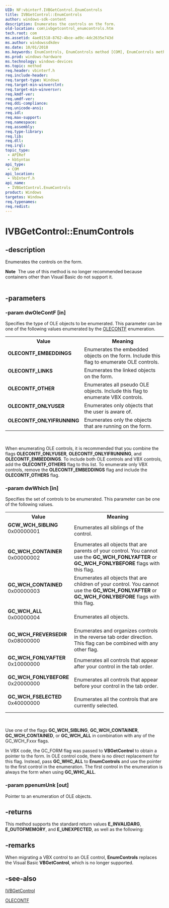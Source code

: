 ```yaml
---
UID: NF:vbinterf.IVBGetControl.EnumControls
title: IVBGetControl::EnumControls
author: windows-sdk-content
description: Enumerates the controls on the form.
old-location: com\ivbgetcontrol_enumcontrols.htm
tech.root: com
ms.assetid: 4ae01518-8762-4bce-ad9c-4dc2635e743d
ms.author: windowssdkdev
ms.date: 10/01/2018
ms.keywords: EnumControls, EnumControls method [COM], EnumControls method [COM],IVBGetControl interface, GCW_WCH_SIBLING, GC_WCH_ALL, GC_WCH_CONTAINED, GC_WCH_CONTAINER, GC_WCH_FONLYAFTER, GC_WCH_FONLYBEFORE, GC_WCH_FREVERSEDIR, GC_WCH_FSELECTED, IVBGetControl interface [COM],EnumControls method, IVBGetControl.EnumControls, IVBGetControl::EnumControls, OLECONTF_EMBEDDINGS, OLECONTF_LINKS, OLECONTF_ONLYIFRUNNING, OLECONTF_ONLYUSER, OLECONTF_OTHER, _com_IVBGetControl_EnumControls, com.ivbgetcontrol_enumcontrols, vbinterf/IVBGetControl::EnumControls
ms.prod: windows-hardware
ms.technology: windows-devices
ms.topic: method
req.header: vbinterf.h
req.include-header: 
req.target-type: Windows
req.target-min-winverclnt: 
req.target-min-winversvr: 
req.kmdf-ver: 
req.umdf-ver: 
req.ddi-compliance: 
req.unicode-ansi: 
req.idl: 
req.max-support: 
req.namespace: 
req.assembly: 
req.type-library: 
req.lib: 
req.dll: 
req.irql: 
topic_type:
 - APIRef
 - kbSyntax
api_type:
 - COM
api_location:
 - VbInterf.h
api_name:
 - IVBGetControl.EnumControls
product: Windows
targetos: Windows
req.typenames: 
req.redist: 
---
```


# IVBGetControl::EnumControls


## -description


Enumerates the controls on the form.
<div class="alert"><b>Note</b>  The use of this method is no longer recommended because containers other than Visual Basic do not support 
    it.</div><div> </div>

## -parameters




### -param dwOleContF [in]

Specifies the type of OLE objects to be enumerated. This parameter can be one of the following 
      values enumerated by the <a href="https://msdn.microsoft.com/9c70fc86-7166-47dd-a424-741f18e381e3">OLECONTF</a> enumeration.

<table>
<tr>
<th>Value</th>
<th>Meaning</th>
</tr>
<tr>
<td width="40%"><a id="OLECONTF_EMBEDDINGS"></a><a id="olecontf_embeddings"></a><dl>
<dt><b>OLECONTF_EMBEDDINGS</b></dt>
</dl>
</td>
<td width="60%">
Enumerates the embedded objects on the form. Include this flag to enumerate OLE controls.

</td>
</tr>
<tr>
<td width="40%"><a id="OLECONTF_LINKS"></a><a id="olecontf_links"></a><dl>
<dt><b>OLECONTF_LINKS</b></dt>
</dl>
</td>
<td width="60%">
Enumerates the linked objects on the form.

</td>
</tr>
<tr>
<td width="40%"><a id="OLECONTF_OTHER"></a><a id="olecontf_other"></a><dl>
<dt><b>OLECONTF_OTHER</b></dt>
</dl>
</td>
<td width="60%">
Enumerates all pseudo OLE objects. Include this flag to enumerate VBX controls.

</td>
</tr>
<tr>
<td width="40%"><a id="OLECONTF_ONLYUSER"></a><a id="olecontf_onlyuser"></a><dl>
<dt><b>OLECONTF_ONLYUSER</b></dt>
</dl>
</td>
<td width="60%">
Enumerates only objects that the user is aware of.

</td>
</tr>
<tr>
<td width="40%"><a id="OLECONTF_ONLYIFRUNNING"></a><a id="olecontf_onlyifrunning"></a><dl>
<dt><b>OLECONTF_ONLYIFRUNNING</b></dt>
</dl>
</td>
<td width="60%">
Enumerates only the objects that are running on the form.

</td>
</tr>
</table>
 

When enumerating OLE controls, it is recommended that you combine the flags 
      <b>OLECONTF_ONLYUSER</b>, <b>OLECONTF_ONLYIFRUNNING</b>, and 
      <b>OLECONTF_EMBEDDINGS</b>. To include both OLE controls and VBX controls, add the 
      <b>OLECONTF_OTHERS</b> flag to this list. To enumerate only VBX controls, remove the 
      <b>OLECONTF_EMBEDDINGS</b> flag and include the <b>OLECONTF_OTHERS</b> 
      flag.


### -param dwWhich [in]

Specifies the set of controls to be enumerated. This parameter can be one of the following values.

<table>
<tr>
<th>Value</th>
<th>Meaning</th>
</tr>
<tr>
<td width="40%"><a id="GCW_WCH_SIBLING"></a><a id="gcw_wch_sibling"></a><dl>
<dt><b>GCW_WCH_SIBLING</b></dt>
<dt>0x00000001</dt>
</dl>
</td>
<td width="60%">
Enumerates all siblings of the control.

</td>
</tr>
<tr>
<td width="40%"><a id="GC_WCH_CONTAINER"></a><a id="gc_wch_container"></a><dl>
<dt><b>GC_WCH_CONTAINER</b></dt>
<dt>0x00000002</dt>
</dl>
</td>
<td width="60%">
Enumerates all objects that are parents of your control. You cannot use the 
        <b>GC_WCH_FONLYAFTER</b> or <b>GC_WCH_FONLYBEFORE</b> flags with this 
        flag.

</td>
</tr>
<tr>
<td width="40%"><a id="GC_WCH_CONTAINED"></a><a id="gc_wch_contained"></a><dl>
<dt><b>GC_WCH_CONTAINED</b></dt>
<dt>0x00000003</dt>
</dl>
</td>
<td width="60%">
Enumerates all objects that are children of your control. You cannot use the 
        <b>GC_WCH_FONLYAFTER</b> or <b>GC_WCH_FONLYBEFORE</b> flags with this 
        flag.

</td>
</tr>
<tr>
<td width="40%"><a id="GC_WCH_ALL"></a><a id="gc_wch_all"></a><dl>
<dt><b>GC_WCH_ALL</b></dt>
<dt>0x00000004</dt>
</dl>
</td>
<td width="60%">
Enumerates all objects.

</td>
</tr>
<tr>
<td width="40%"><a id="GC_WCH_FREVERSEDIR"></a><a id="gc_wch_freversedir"></a><dl>
<dt><b>GC_WCH_FREVERSEDIR</b></dt>
<dt>0x08000000</dt>
</dl>
</td>
<td width="60%">
Enumerates and organizes controls in the reverse tab order direction. This flag can be combined with any 
        other flag.

</td>
</tr>
<tr>
<td width="40%"><a id="GC_WCH_FONLYAFTER"></a><a id="gc_wch_fonlyafter"></a><dl>
<dt><b>GC_WCH_FONLYAFTER</b></dt>
<dt>0x10000000</dt>
</dl>
</td>
<td width="60%">
Enumerates all controls that appear after your control in the tab order.

</td>
</tr>
<tr>
<td width="40%"><a id="GC_WCH_FONLYBEFORE"></a><a id="gc_wch_fonlybefore"></a><dl>
<dt><b>GC_WCH_FONLYBEFORE</b></dt>
<dt>0x20000000</dt>
</dl>
</td>
<td width="60%">
Enumerates all controls that appear before your control in the tab order.

</td>
</tr>
<tr>
<td width="40%"><a id="GC_WCH_FSELECTED"></a><a id="gc_wch_fselected"></a><dl>
<dt><b>GC_WCH_FSELECTED</b></dt>
<dt>0x40000000</dt>
</dl>
</td>
<td width="60%">
Enumerates all the controls that are currently selected.

</td>
</tr>
</table>
 

Use one of the flags <b>GC_WCH_SIBLING</b>, <b>GC_WCH_CONTAINER</b>, 
       <b>GC_WCH_CONTAINED</b>, or <b>GC_WCH_ALL</b> in combination with any of 
       the GC_WCH_F<i>xxx</i> flags.

In VBX code, the GC_FORM flag was passed to <b>VBGetControl</b> to obtain a pointer to 
       the form. In OLE control code, there is no direct replacement for this flag. Instead, pass 
       <b>GC_WHC_ALL</b> to 
       <b>EnumControls</b> and use the pointer to the 
       first control in the enumeration. The first control in the enumeration is always the form when using 
       <b>GC_WHC_ALL</b>.


### -param ppenumUnk [out]

Pointer to an enumeration of OLE objects.


## -returns



This method supports the standard return values <b>E_INVALIDARG</b>, 
      <b>E_OUTOFMEMORY</b>, and <b>E_UNEXPECTED</b>, as well as the 
      following:




## -remarks



When migrating a VBX control to an OLE control, 
    <b>EnumControls</b> replaces the Visual Basic 
    <b>VBGetControl</b>, which is no longer supported.




## -see-also




<a href="https://msdn.microsoft.com/22309920-f32c-4639-8869-b915a337d86f">IVBGetControl</a>



<a href="https://msdn.microsoft.com/9c70fc86-7166-47dd-a424-741f18e381e3">OLECONTF</a>
 

 


